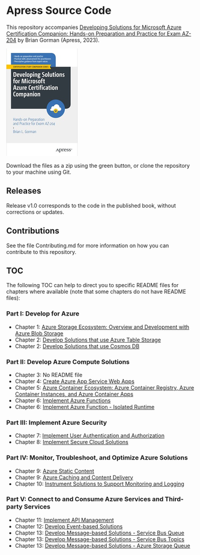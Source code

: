 # Apress Source Code

This repository accompanies [Developing Solutions for Microsoft Azure Certification Companion: Hands-on Preparation and Practice for Exam AZ-204](https://www.link.springer.com/book/10.1007/9781484292990) by Brian Gorman (Apress, 2023).

[comment]: #cover
![Cover image](9781484292990.jpg)

Download the files as a zip using the green button, or clone the repository to your machine using Git.

## Releases

Release v1.0 corresponds to the code in the published book, without corrections or updates.

## Contributions

See the file Contributing.md for more information on how you can contribute to this repository.

## TOC

The following TOC can help to direct you to specific README files for chapters where available (note that some chapters do not have README files):

### Part I: Develop for Azure

- Chapter 1: [Azure Storage Ecosystem: Overview and Development with Azure Blob Storage](ch01/README.md)
- Chapter 2: [Develop Solutions that use Azure Table Storage](ch02/README_Table.md)
- Chapter 2: [Develop Solutions that use Cosmos DB](ch02/README_Cosmos.md)

### Part II: Develop Azure Compute Solutions
- Chapter 3: No README file
- Chapter 4: [Create Azure App Service Web Apps](ch04/README.md)
- Chapter 5: [Azure Container Ecosystem: Azure Container Registry, Azure Container Instances, and Azure Container Apps](ch05/README.md)
- Chapter 6: [Implement Azure Functions](ch06/README_dotnet.md)
- Chapter 6: [Implement Azure Function - Isolated Runtime](ch06/README_dotnet-Isolated.md)

### Part III: Implement Azure Security
- Chapter 7: [Implement User Authentication and Authorization](ch07/README.md)
- Chapter 8: [Implement Secure Cloud Solutions](ch08/README.md)

### Part IV: Monitor, Troubleshoot, and Optimize Azure Solutions
- Chapter 9: [Azure Static Content](ch09/README_AzureStaticContent.md)
- Chapter 9: [Azure Caching and Content Delivery](ch09/README_Caching.md)
- Chapter 10: [Instrument Solutions to Support Monitoring and Logging](ch10/README.md)

### Part V: Connect to and Consume Azure Services and Third-party Services
- Chapter 11: [Implement API Management](ch11/README.md)
- Chapter 12: [Develop Event-based Solutions](ch12/README.md)
- Chapter 13: [Develop Message-based Solutions - Service Bus Queue](ch13/README_ServiceBusQueue.md)
- Chapter 13: [Develop Message-based Solutions - Service Bus Topics](ch13/README_ServiceBusTopics.md)
- Chapter 13: [Develop Message-based Solutions - Azure Storage Queue](ch13/README_AzureStorageQueue.md)
